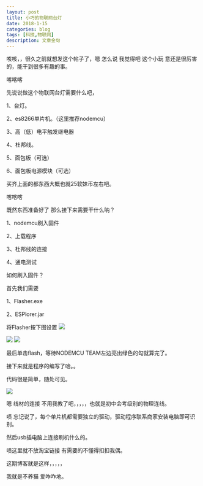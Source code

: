 ```yaml
---
layout: post
title: 小巧的物联网台灯
date: 2018-1-15
categories: blog
tags: [科技,物联网]
description: 文章金句
---
```

  
  咳咳，，很久之前就想发这个帖子了，嗯 怎么说 我觉得吧 这个小玩
意还是很厉害的，能干到很多有趣的事。


喀喀喀

  先说说做这个物联网台灯需要什么吧，

1、台灯。

2、es8266单片机。（这里推荐nodemcu）

3、高（低）电平触发继电器

4、杜邦线。

5、面包板（可选）

6、面包板电源模块（可选）

  买齐上面的都东西大概也就25软妹币左右吧。


喀喀喀

 既然东西准备好了 那么接下来需要干什么呐？

1、nodemcu刷入固件

2、上载程序

3、杜邦线的连接

4、通电测试

如何刷入固件？

首先我们需要

1、Flasher.exe

2、ESPlorer.jar


将Flasher按下图设置
<img src="https://boke-1255854593.cos.ap-shanghai.myqcloud.com/nodemcu/2.png">


<img src="https://boke-1255854593.cos.ap-shanghai.myqcloud.com/nodemcu/3.png">



<img src="https://boke-1255854593.cos.ap-shanghai.myqcloud.com/nodemcu/1.png">



最后单击flash，等待NODEMCU TEAM左边亮出绿色的勾就算完了。


 
接下来就是程序的编写了哈。。

代码很是简单，随处可见。


<img src="https://boke-1255854593.cos.ap-shanghai.myqcloud.com/nodemcu/5.png">

嗯 线材的连接 不用我教了吧，，，，，也就是初中会考级别的物理连线。


啧 忘记说了，每个单片机都需要独立的驱动，驱动程序联系商家安装电脑即可识别。

然后usb插电脑上连接刷机什么的。

啧这里就不放淘宝链接 有需要的不懂得扣扣我偶。

这期博客就是这样，，，，，

我就是不养猫 爱咋咋地。